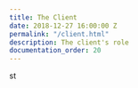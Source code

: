 ```yaml
---
title: The Client
date: 2018-12-27 16:00:00 Z
permalink: "/client.html"
description: The client's role
documentation_order: 20
---
```


st

